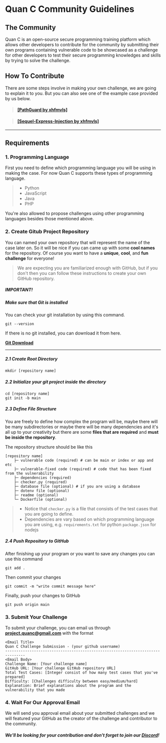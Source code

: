
# Quan C Community Guidelines

## The Community

Quan C is an open-source secure programming training platform which allows other developers to contribute for the community by submitting their own programs containing vulnerable code to be showcased as a challenge for other developers to test their secure programming knowledges and skills by trying to solve the challenge.

## How To Contribute

There are some steps involve in making your own challenge, we are going to explain it to you. But you can also see one of the example case provided by us below.

>#### [[PathGuard by xhfmvls]](https://github.com/xhfmvls/PathGuard.git)

>#### [[Sequel-Express-Injection by xhfmvls]](https://github.com/xhfmvls/Sequel-Express-Injection)

---

## Requirements

### 1. Programming Language

First you need to define which programming language you will be using in making the case. For now Quan C supports these types of programming language.

> - Python
> - JavaScript
> - Java
> - PHP

You're also allowed to propose challenges using other programming languages besides those mentioned above.

### 2. Create Gitub Project Repository

You can named your own repository that will represent the name of the case later on. So it will be nice if you can came up with some **cool names** for the repository. Of course you want to have a **unique**, **cool**, and **fun challenge** for everyone!

> We are expecting you are familiarized enough with GitHub, but if you don't then you can follow these instructions to create your own GitHub repository.

##### IMPORTANT!
##### Make sure that Git is installed

You can check your git installation by using this command.
```
git --version
```

If there is no git installed, you can download it from here.

[**Git Download**](https://www.git-scm.com/downloads)

---

##### 2.1 Create Root Directory
```
mkdir [repository name]
```

##### 2.2 Initialize your git project inside the directory
```
cd [repository name]
git init -b main
```

##### 2.3 Define File Structure

You are freely to define how complex the program will be, maybe there will be many subdirectories or maybe there will be many dependencies and it's all up to your creativity but there are some **files that are required** and **must be inside the repository**.

The repository structure should be like this

```
[repository name]
    ├─ vulnerable code (required) # can be main or index or app and etc
    ├─ vulnerable-fixed code (required) # code that has been fixed from the vulnerability
    ├─ dependencies (required)
    ├─ checker.py (required) 
    ├─ database file (optional) # if you are using a database
    ├─ dotenv file (optional)
    ├─ readme (optional)
    └─ Dockerfile (optional)
```

> - Notice that ```checker.py``` is a file that consists of the test cases that you are going to define.
> - Dependencies are vary based on which programming language you are using, e.g. 
> ```requirements.txt``` for python
> ```package.json``` for nodejs

##### 2.4 Push Repository to GitHub

After finishing up your program or you want to save any changes you can use this command

```
git add .
```

Then commit your changes

```
git commit -m "write commit message here"
```

Finally, push your changes to GitHub

```
git push origin main
```

### 3. Submit Your Challenge

To  submit your challenge, you can email us through **project.quanc@gmail.com** with the format

```
<Email Title>
Quan C Challenge Submission - (your github username) 
-------------------------------------------------------------------------------
<Email Body>
Challenge Name: [Your challenge name]
GitHub URL: [Your challenge GitHub repository URL]
Total Test Cases: [Integer consist of how many test cases that you've prepared]
Difficulty: [Challenges difficulty between easy/medium/hard]
Explanation: Brief explanations about the program and the vulnerability that you made
```

### 4. Wait For Our Approval Email
We will send you approval email about your submitted challenges and we will featured your GitHub as the creator of the challenge and contributor to the community.

##### We'll be looking for your contribution and don't forget to join our [Discord](https://discord.gg/N84JgfhpQE)!